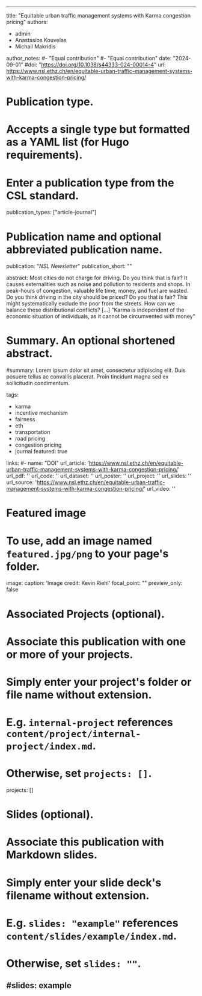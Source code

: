
---
title: "Equitable urban traffic management systems with Karma congestion pricing" 
authors:
  - admin
  - Anastasios Kouvelas
  - Michail Makridis

author_notes:
#- "Equal contribution"
#- "Equal contribution"
date: "2024-09-01"
#doi: "https://doi.org/10.1038/s44333-024-00014-4"
url: https://www.nsl.ethz.ch/en/equitable-urban-traffic-management-systems-with-karma-congestion-pricing/

# Publication type.
# Accepts a single type but formatted as a YAML list (for Hugo requirements).
# Enter a publication type from the CSL standard.
publication_types: ["article-journal"]

# Publication name and optional abbreviated publication name.
publication: "*NSL Newsletter*"
publication_short: ""

abstract: Most cities do not charge for driving. Do you think that is fair? It causes externalities such as noise and pollution to residents and shops. In peak-hours of congestion, valuable life time, money, and fuel are wasted. Do you think driving in the city should be priced? Do you that is fair? This might systematically exclude the poor from the streets. How can we balance these distributional conflicts? [...] "Karma is independent of the economic situation of individuals, as it cannot be circumvented with money"


# Summary. An optional shortened abstract.
#summary: Lorem ipsum dolor sit amet, consectetur adipiscing elit. Duis posuere tellus ac convallis placerat. Proin tincidunt magna sed ex sollicitudin condimentum.

tags: 
- karma
- incentive mechanism
- fairness
- eth
- transportation
- road pricing
- congestion pricing
- journal
featured: true

links:
#- name: "DOI"
url_article: 'https://www.nsl.ethz.ch/en/equitable-urban-traffic-management-systems-with-karma-congestion-pricing/'
url_pdf: ''
url_code: ''
url_dataset: ''
url_poster: ''
url_project: ''
url_slides: ''
url_source: 'https://www.nsl.ethz.ch/en/equitable-urban-traffic-management-systems-with-karma-congestion-pricing/'
url_video: ''

# Featured image
# To use, add an image named `featured.jpg/png` to your page's folder. 
image:
  caption: 'Image credit: Kevin Riehl'
  focal_point: ""
  preview_only: false

# Associated Projects (optional).
#   Associate this publication with one or more of your projects.
#   Simply enter your project's folder or file name without extension.
#   E.g. `internal-project` references `content/project/internal-project/index.md`.
#   Otherwise, set `projects: []`.
projects: []

# Slides (optional).
#   Associate this publication with Markdown slides.
#   Simply enter your slide deck's filename without extension.
#   E.g. `slides: "example"` references `content/slides/example/index.md`.
#   Otherwise, set `slides: ""`.
#slides: example
---
